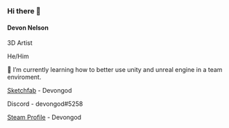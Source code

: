 ### Hi there 👋
#### **Devon Nelson**

 3D Artist

He/Him

🌱 I’m currently learning how to better use unity and unreal engine in a team enviroment.
<!--[Google Link](https://github.com/DevonNelso/DevonNelso/edit/main/README.md)
-->
[Sketchfab](https://sketchfab.com/devongod) - Devongod

Discord - devongod#5258

[Steam Profile](https://steamcommunity.com/id/steamkiddeath/) - Devongod

<!--![alt text](image.jpg)
-->
<!--
**DevonNelso/DevonNelso** is a ✨ _special_ ✨ repository because its `README.md` (this file) appears on your GitHub profile.

Here are some ideas to get you started:

- 🔭 I’m currently working on ...
- 🌱 I’m currently learning ...
- 👯 I’m looking to collaborate on ...
- 🤔 I’m looking for help with ...
- 💬 Ask me about ...
- 📫 How to reach me: ...
- 😄 Pronouns: ...
- ⚡ Fun fact: ...
-->
